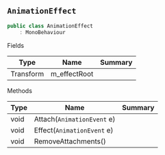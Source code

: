 ## `AnimationEffect`

```csharp
public class AnimationEffect
    : MonoBehaviour

```

Fields

| Type | Name | Summary | 
| --- | --- | --- | 
| Transform | m_effectRoot |  | 


Methods

| Type | Name | Summary | 
| --- | --- | --- | 
| void | Attach(`AnimationEvent` e) |  | 
| void | Effect(`AnimationEvent` e) |  | 
| void | RemoveAttachments() |  | 



